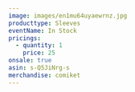```yaml
---
image: images/en1mu64uyaewrnz.jpg
producttype: Sleeves
eventName: In Stock
pricings:
  - quantity: 1
    price: 25
onsale: true
asin: s-Q5JiNrg-s
merchandise: comiket
---
```

